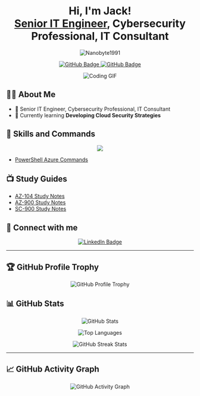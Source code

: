 <h1 align="center">Hi, I'm Jack! <br/><a href="https://www.linkedin.com/in/jack-milburn/">Senior IT Engineer</a>, Cybersecurity Professional, IT Consultant</h1>

<p align="center">
  <img src="https://komarev.com/ghpvc/?username=Nanobyte1991&label=Profile%20views&color=0e75b6&style=flat" alt="Nanobyte1991" />
</p>

<p align="center">
  <a href="https://github.com/Nanobyte1991?tab=followers">
    <img src="https://img.shields.io/github/followers/Nanobyte1991?label=Followers&style=social" alt="GitHub Badge">
  </a>
  <a href="https://github.com/Nanobyte1991?tab=repositories">
    <img src="https://img.shields.io/github/stars/Nanobyte1991?label=Stars&style=social" alt="GitHub Badge">
  </a>
</p>

<p align="center">
  <img src="https://media.giphy.com/media/l46C9p2SEl1XBPxM4/giphy.gif" alt="Coding GIF">
</p>

## 👨‍💻 About Me

- 💼 Senior IT Engineer, Cybersecurity Professional, IT Consultant
- 🌱 Currently learning **Developing Cloud Security Strategies**

## 🔧 Skills and Commands

<p align="center">
  <img src="https://img.shields.io/badge/-PowerShell-5391FE?logo=powershell&logoColor=white&style=for-the-badge" />
</p>

- [PowerShell Azure Commands](https://github.com/Nanobyte1991/PowerShell-Azure-Commands)

## 📺 Study Guides

- [AZ-104 Study Notes](https://github.com/Nanobyte1991/AZ-104-Study-Notes)
- [AZ-900 Study Notes](https://github.com/Nanobyte1991/AZ-900-Study-Notes)
- [SC-900 Study Notes](https://github.com/Nanobyte1991/SC-900-Study-Notes)

## 🤳 Connect with me

<p align="center">
  <a href="https://www.linkedin.com/in/jack-milburn/">
    <img src="https://img.shields.io/badge/-LinkedIn-0077B5?logo=linkedin&logoColor=white&style=for-the-badge" alt="LinkedIn Badge">
  </a>
</p>

---

## 🏆 GitHub Profile Trophy

<p align="center">
  <img src="https://github-profile-trophy.vercel.app/?username=Nanobyte1991&theme=onedark&no-frame=true&margin-w=20&row=1&column=6" alt="GitHub Profile Trophy">
</p>

## 📊 GitHub Stats

<p align="center">
  <img src="https://github-readme-stats.vercel.app/api?username=Nanobyte1991&show_icons=true&theme=radical" alt="GitHub Stats">
</p>

<p align="center">
  <img src="https://github-readme-stats.vercel.app/api/top-langs/?username=Nanobyte1991&layout=compact&theme=radical" alt="Top Languages">
</p>

<p align="center">
  <img src="https://github-readme-streak-stats.herokuapp.com/?user=Nanobyte1991&theme=radical" alt="GitHub Streak Stats">
</p>

---

## 📈 GitHub Activity Graph

<p align="center">
  <img src="https://activity-graph.herokuapp.com/graph?username=Nanobyte1991&bg_color=1a1b27&color=be90f2&line=638fda&point=35aea1&area=true&hide_border=true" alt="GitHub Activity Graph">
</p>

